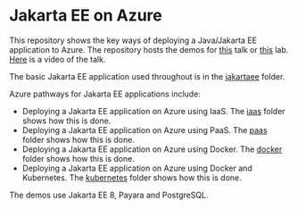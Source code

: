 # Jakarta EE on Azure
This repository shows the key ways of deploying a Java/Jakarta EE application to Azure. The repository hosts the demos for [this](abstract.md) talk or [this](lab-abstract.md) lab. [Here](https://www.youtube.com/watch?v=FHCgC64Rdbk) is a video of the talk.

The basic Jakarta EE application used throughout is in the [jakartaee](/jakartaee) folder. 

Azure pathways for Jakarta EE applications include:
* Deploying a Jakarta EE application on Azure using IaaS. The [iaas](/iaas) folder shows how this is done.
* Deploying a Jakarta EE application on Azure using PaaS. The [paas](/paas) folder shows how this is done.
* Deploying a Jakarta EE application on Azure using Docker. The [docker](/docker) folder shows how this is done.
* Deploying a Jakarta EE application on Azure using Docker and Kubernetes. The [kubernetes](/kubernetes) folder shows how this is done.

The demos use Jakarta EE 8, Payara and PostgreSQL.
